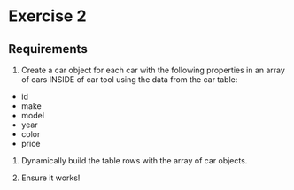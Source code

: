 # Exercise 2

## Requirements

1. Create a car object for each car with the following properties in an array of cars INSIDE of car tool using the data from the car table:

- id
- make
- model
- year
- color
- price

1. Dynamically build the table rows with the array of car objects.

1. Ensure it works!